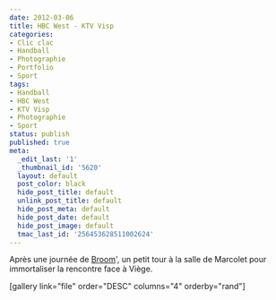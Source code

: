```yaml
---
date: 2012-03-06
title: HBC West - KTV Visp
categories:
- Clic clac
- Handball
- Photographie
- Portfolio
- Sport
tags:
- Handball
- HBC West
- KTV Visp
- Photographie
- Sport
status: publish
published: true
meta:
  _edit_last: '1'
  _thumbnail_id: '5620'
  layout: default
  post_color: black
  hide_post_title: default
  unlink_post_title: default
  hide_post_meta: default
  hide_post_date: default
  hide_post_image: default
  tmac_last_id: '256453628511002624'
---
```

Après une journée de <a title="Broomball Cup" href="https://www.alienlebarge.ch/2012/03/06/broomball-cup/">Broom</a>', un petit tour à la salle de Marcolet pour immortaliser la rencontre face à Viège.<!--more-->

[gallery link="file" order="DESC" columns="4" orderby="rand"]
